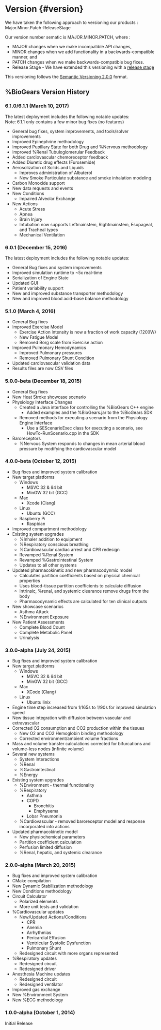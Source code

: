 Version {#version}
=======

We have taken the following approach to versioning our products : Major.Minor.Patch-ReleaseStage

Our version number sematic is MAJOR.MINOR.PATCH, where :
- MAJOR changes when we make incompatible API changes,
- MINOR changes when we add functionality in a backwards-compatible manner, and
- PATCH changes when we make backwards-compatible bug fixes.
- Release Stage - We have extended this versioning with a <a href="http://en.wikipedia.org/wiki/Software_release_life_cycle">release stage</a>

This versioning follows the <a href="http://semver.org">Semantic Versioning 2.0.0</a> format.

## %BioGears Version History

### 6.1.0/6.1.1 (March 10, 2017)

The latest deployment includes the following notable updates:
<br>Note: 6.1.1 only contains a few minor bug fixes (no features)
- General bug fixes, system improvements, and tools/solver improvements
- Improved Epinephrine methodology
- Improved Pupillary State for both Drug and %Nervous methodology
- Improved %Renal Tubuloglomerular Feedback
- Added cardiovascular chemoreceptor feedback
- Added Diuretic drug effects (Furosemide)
- Aerosolization of Solids and Liquids
  - Improves administration of Albuterol
  - New Smoke Particulate substance and smoke inhalation modeling
- Carbon Monoxide support
- New data requests and events
- New Conditions
  - Impaired Alveolar Exchange
- New Actions
  - Acute Stress
  - Apnea
  - Brain Injury
  - Intubation now supports Leftmainstem, Rightmainstem, Esopageal, and Tracheal types
  - Mechanical Ventilation

### 6.0.1 (December 15, 2016)

The latest deployment includes the following notable updates:
- General Bug fixes and system improvements
- Improved simulation runtime to ~5x real-time 
- Serialization of Engine State
- Updated GUI
- Patient variability support
- New and improved substance transporter methodology
- New and improved blood acid-base balance methodology

### 5.1.0 (March 4, 2016)

- General Bug fixes
- Improved Exercise Model
	- Exercise Action Intensity is now a fraction of work capacity (1200W)
	- New Fatigue Model
	- Removed Borg scale from Exercise action
- Improved Pulmonary Hemodynamics
	- Improved Pulmonary pressures
	- Removed Pulmonary Shunt Condition
- Updated cardiovascular validation data
- Results files are now CSV files

### 5.0.0-beta (December 18, 2015)

- General Bug fixes
- New Heat Stroke showcase scenario
- Physiology Interface Changes
	- Created a Java interface for controlling the %BioGears C++ engine
		- Added examples and the %BioGears.jar to the %BioGears SDK
	- Removed methods for executing a scenario from the Physiology Engine Interface
		- Use a SEScenarioExec class for executing a scenario, see HowTo-RunScenario.cpp in the SDK 	
- Baroreceptors	
	- %Nervous System responds to changes in mean arterial blood pressure by modifying the cardiovascular model

### 4.0.0-beta (October 12, 2015)

- Bug fixes and improved system calibration
- New target platforms
	- Windows
		- MSVC 32 & 64 bit 
		- MinGW 32 bit (GCC)
	- Mac
		- Xcode (Clang)
	- Linux
		- Ubuntu (GCC)
    - Raspberry Pi
        - Raspbian
- Improved compartment methodology
- Existing system upgrades
	- %Inhaler addition to equipment
	- %Respiratory conscious breathing
	- %Cardiovascular cardiac arrest and CPR redesign
	- Revamped %Renal System
	- Revamped %Gastrointestinal System
	- Updates to all other systems
- Updated pharmacokinetic and new pharmacodynmic model
	- Calculates partition coefficients based on physical chemical properties
	- Uses blood-tissue partition coefficients to calculate diffusion
	- Intrinsic, %renal, and systemic clearance remove drugs from the body
	- Pharmacodynamic effects are calculated for ten clinical outputs
- New showcase scenarios
    - Asthma Attack
	- %Environment Exposure
- New Patient Assessments
	- Complete Blood Count
	- Complete Metabolic Panel
	- Urinalysis
	
### 3.0.0-alpha (July 24, 2015)

- Bug fixes and improved system calibration
- New target platforms
	- Windows
		- MSVC 32 & 64 bit 
		- MinGW 32 bit (GCC)
	- Mac
		- XCode (Clang)
	- Linux
		- Ubuntu linix
- Engine time step increased from 1/165s to 1/90s for improved simulation speed
- New tissue integration with diffusion between vascular and extravascular
- Corrected O2 consumption and CO2 production within the tissues
	- New O2 and CO2 Hemoglobin binding methodology
	- Corrected environment/ambient volume fractions
- Mass and volume transfer calculations corrected for bifurcations and volume-less nodes (infinite volume) 
- Several new systems
	- System Interactions
	- %Renal
	- %Gastrointestinal
	- %Energy
- Existing system upgrades
	- %Environment - thermal functionality
	- %Respiratory
		- Asthma
		- COPD
			- Bronchitis
			- Emphysema
		- Lobar Pneumonia
	- %Cardiovascular - removed baroreceptor model and response incorporated into actions
- Updated pharmacokinetic model
	- New physiochemical parameters
	- Partition coefficient calculation
	- Perfusion limited diffusion
	- %Renal, hepatic, and systemic clearance
	
### 2.0.0-alpha (March 20, 2015)

- Bug fixes and improved system calibration
- CMake compilation
- New Dynamic Stabilization methodology
- New Conditions methodology
- Circuit Calculator
	- Polarized elements
	- More unit tests and validation
- %Cardiovascular updates
	- New/Updated Actions/Conditions
		- CPR
		- Anemia
		- Arrhythmias
		- Pericardial Effusion
		- Ventricular Systolic Dysfunction
		- Pulmonary Shunt
	- Redesigned circuit with more organs represented
- %Respiratory updates
	- Redesigned circuit
	- Redesigned driver
- Anesthesia Machine updates
	- Redesigned circuit
	- Redesigned ventilator
- Improved gas exchange
- New %Environment System
- New %ECG methodology	

### 1.0.0-alpha (October 1, 2014)

Initial Release